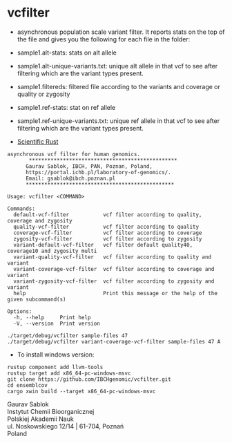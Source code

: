 # vcfilter

- asynchronous population scale variant filter. It reports stats on the top of the file and gives you the following for each file in the folder:
- sample1.alt-stats: stats on alt allele
- sample1.alt-unique-variants.txt: unique alt allele in that vcf to see after filtering which are the variant types present.
- sample1.filtereds: filtered file according to the variants and coverage or quality or zygosity
- sample1.ref-stats: stat on ref allele
- sample1.ref-unique-variants.txt: unique ref allele in that vcf to see after filtering which are the variant types present.

- [Scientific Rust](https://www.youtube.com/watch?app=desktop&v=dru-2Cn-RTQ)

```
asynchronous vcf filter for human genomics.
       ************************************************
      Gaurav Sablok, IBCH, PAN, Poznan, Poland,
      https://portal.ichb.pl/laboratory-of-genomics/.
      Email: gsablok@ibch.poznan.pl
      ************************************************

Usage: vcfilter <COMMAND>

Commands:
  default-vcf-filter           vcf filter according to quality, coverage and zygosity
  quality-vcf-filter           vcf filter according to quality
  coverage-vcf-filter          vcf filter according to coverage
  zygosity-vcf-filter          vcf filter according to zygosity
  variant-default-vcf-filter   vcf filter default quality40, coverage10 and zygosity multi
  variant-quality-vcf-filter   vcf filter according to quality and variant
  variant-coverage-vcf-filter  vcf filter according to coverage and variant
  variant-zygosity-vcf-filter  vcf filter according to zygosity and variant
  help                         Print this message or the help of the given subcommand(s)

Options:
  -h, --help     Print help
  -V, --version  Print version
```

```
./target/debug/vcfilter sample-files 47
./target/debug/vcfilter variant-coverage-vcf-filter sample-files 47 A
```

- To install windows version:
```
rustup component add llvm-tools
rustup target add x86_64-pc-windows-msvc
git clone https://github.com/IBCHgenomic/vcfilter.git
cd ensemblcov
cargo xwin build --target x86_64-pc-windows-msvc
```

Gaurav Sablok \
Instytut Chemii Bioorganicznej \
Polskiej Akademii Nauk \
ul. Noskowskiego 12/14 | 61-704, Poznań \
Poland
